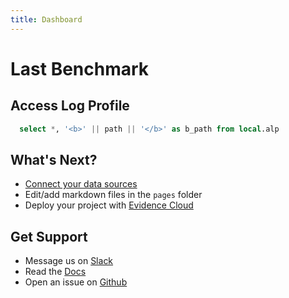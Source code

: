 ```yaml
---
title: Dashboard
---
```


# Last Benchmark
## Access Log Profile

```sql alp
  select *, '<b>' || path || '</b>' as b_path from local.alp
```

<DataTable data={alp} rows=all rowShading=true>
  <Column id="b_path" title="Path" contentType=html/>
  <Column id="method" title="Method" />
  <Column id="count" title="Count" contentType=bar/>
  <Column id="sum_time" title="Sum Time" contentType=colorscale scaleColor={['#6db678','#ebbb38','#ce5050']}/>
  <Column id="avg_time" title="Avg Time" contentType=colorscale scaleColor={['#6db678','#ebbb38','#ce5050']}/>
  <Column id="sum_body_size" title="Sum Body Size" contentType=colorscale scaleColor={['#6db678','#ebbb38','#ce5050']}/>
  <Column id="avg_body_size" title="Avg Body Size" contentType=colorscale scaleColor={['#6db678','#ebbb38','#ce5050']}/>
  <Column id="200" title="2xx" contentType=colorscale scaleColor=blue/>
  <Column id="300" title="3xx" contentType=colorscale scaleColor=blue/>
  <Column id="400" title="4xx" contentType=colorscale scaleColor=blue/>
  <Column id="500" title="5xx" contentType=colorscale scaleColor=red/>
</DataTable>

## What's Next?
- [Connect your data sources](settings)
- Edit/add markdown files in the `pages` folder
- Deploy your project with [Evidence Cloud](https://evidence.dev/cloud)

## Get Support
- Message us on [Slack](https://slack.evidence.dev/)
- Read the [Docs](https://docs.evidence.dev/)
- Open an issue on [Github](https://github.com/evidence-dev/evidence)
